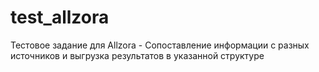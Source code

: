 # test_allzora
Тестовое задание для Allzora - Сопоставление информации с разных источников и выгрузка результатов в указанной структуре
